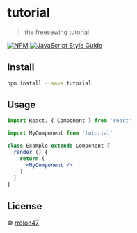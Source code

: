 # tutorial

> the freesewing tutorial

[![NPM](https://img.shields.io/npm/v/tutorial.svg)](https://www.npmjs.com/package/tutorial) [![JavaScript Style Guide](https://img.shields.io/badge/code_style-standard-brightgreen.svg)](https://standardjs.com)

## Install

```bash
npm install --save tutorial
```

## Usage

```jsx
import React, { Component } from 'react'

import MyComponent from 'tutorial'

class Example extends Component {
  render () {
    return (
      <MyComponent />
    )
  }
}
```

## License

 © [rrolon47](https://github.com/rrolon47)
